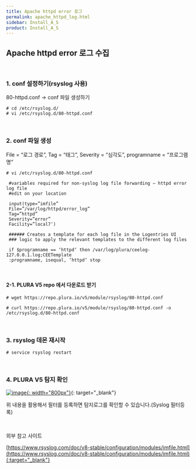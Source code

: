```yaml
---
title: Apache httpd error 로그
permalink: apache_httpd_log.html
sidebar: Install_A_S
product: Install_A_S
---
```


## Apache httpd error 로그 수집

<br />

### 1. conf 설정하기(rsyslog 사용)
80-httpd.conf → conf 파일 생성하기

`# cd /etc/rsyslog.d/`   
`# vi /etc/rsyslog.d/80-httpd.conf`

<br />

### 2. conf 파일 생성
File = “로그 경로”, Tag = “태그”, Severity = “심각도”, programname = “프로그램명”

`# vi /etc/rsyslog.d/80-httpd.conf`

     #variables required for non-syslog log file forwarding – httpd error log file
     #edit on your location

     input(type=”imfile”
     File=”/var/log/httpd/error_log”
     Tag=”httpd”
     Severity=”error”
     Facility=”local7″)

     ###### Creates a template for each log file in the Logentries UI
     ### logic to apply the relevant templates to the different log files

     if $programname == ‘httpd‘ then /var/log/plura/ceelog-127.0.0.1.log;CEETemplate
     :programname, isequal, ‘httpd‘ stop

<br />

#### 2-1. PLURA V5 repo 에서 다운로드 받기

`# wget https://repo.plura.io/v5/module/rsyslog/80-httpd.conf`

`# curl https://repo.plura.io/v5/module/rsyslog/80-httpd.conf -o /etc/rsyslog.d/80-httpd.conf`

<br />

### 3. rsyslog 데몬 재시작

`# service rsyslog restart`

<br />

### 4. PLURA V5 탐지 확인
[![image](/docs/images/Ins_G/apache_httpd_err/1.png){: width="800px"}](/docs/images/Ins_G/apache_httpd_err/1.png){: target="_blank"}


위 내용을 활용해서 필터를 등록하면 탐지로그를 확인할 수 있습니다.(Syslog 필터등록)

<br />

외부 참고 사이트

[https://www.rsyslog.com/doc/v8-stable/configuration/modules/imfile.html](https://www.rsyslog.com/doc/v8-stable/configuration/modules/imfile.html){:target="_blank"}